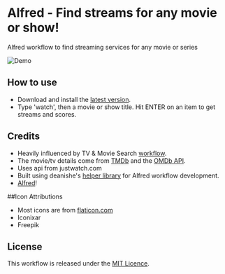 # Alfred - Find streams for any movie or show!
Alfred workflow to find streaming services for any movie or series

![Demo](https://raw.githubusercontent.com/dverb20/watch_now_workflow/main/demo.gif)

## How to use
- Download and install the [latest version](https://github.com/dverb20/watch_now_workflow/releases/tag/latest).
- Type 'watch', then a movie or show title. Hit ENTER on an item to get streams and scores.

## Credits
- Heavily influenced by TV & Movie Search [workflow](https://github.com/tmcknight/Movie-and-TV-Show-Search-Alfred-Workflow).
- The movie/tv details come from [TMDb](https://themoviedb.org/) and the [OMDb API](https://www.omdbapi.com).
- Uses api from justwatch.com
- Built using deanishe's [helper library](https://github.com/deanishe/alfred-workflow) for Alfred workflow development.
- [Alfred](https://alfredapp.com/)!

##Icon Attributions
- Most icons are from [flaticon.com](flaticon.com)
- Iconixar
- Freepik


## License
This workflow is released under the [MIT Licence](https://opensource.org/licenses/MIT).
